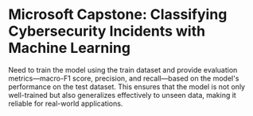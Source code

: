 # Microsoft Capstone: Classifying Cybersecurity Incidents with Machine Learning
Need to train the model using the train dataset and provide evaluation metrics—macro-F1 score, precision, and recall—based on the model's performance on the test dataset. This ensures that the model is not only well-trained but also generalizes effectively to unseen data, making it reliable for real-world applications.
